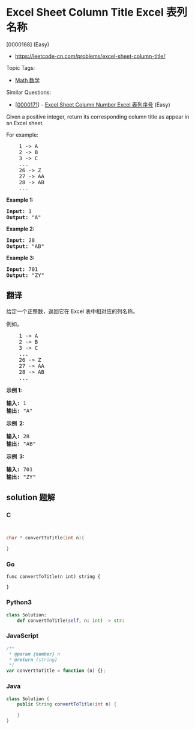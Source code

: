 # Excel Sheet Column Title Excel 表列名称

[0000168] (Easy)

- https://leetcode-cn.com/problems/excel-sheet-column-title/

Topic Tags:

- [Math 数学](https://leetcode-cn.com/tag/math/)

Similar Questions:

- [[0000171](https://leetcode-cn.com/problems/excel-sheet-column-number/)] - [Excel Sheet Column Number Excel 表列序号](./0000171.excel-sheet-column-number.md) (Easy)

Given a positive integer, return its corresponding column title as appear in an Excel sheet.

For example:

<pre>    1 -&gt; A
    2 -&gt; B
    3 -&gt; C
    ...
    26 -&gt; Z
    27 -&gt; AA
    28 -&gt; AB 
    ...
</pre>

**Example 1:**

<pre><strong>Input:</strong> 1
<strong>Output:</strong> "A"
</pre>

**Example 2:**

<pre><strong>Input:</strong> 28
<strong>Output:</strong> "AB"
</pre>

**Example 3:**

<pre><strong>Input:</strong> 701
<strong>Output:</strong> "ZY"
</pre>

## 翻译

给定一个正整数，返回它在 Excel 表中相对应的列名称。

例如，

<pre>    1 -&gt; A
    2 -&gt; B
    3 -&gt; C
    ...
    26 -&gt; Z
    27 -&gt; AA
    28 -&gt; AB 
    ...
</pre>

**示例 1:**

<pre><strong>输入:</strong> 1
<strong>输出:</strong> "A"
</pre>

**示例  2:**

<pre><strong>输入:</strong> 28
<strong>输出:</strong> "AB"
</pre>

**示例  3:**

<pre><strong>输入:</strong> 701
<strong>输出:</strong> "ZY"
</pre>

## solution 题解

### C

```c


char * convertToTitle(int n){

}


```

### Go

```golang
func convertToTitle(n int) string {

}
```

### Python3

```python
class Solution:
    def convertToTitle(self, n: int) -> str:
```

### JavaScript

```javascript
/**
 * @param {number} n
 * @return {string}
 */
var convertToTitle = function (n) {};
```

### Java

```java
class Solution {
    public String convertToTitle(int n) {

    }
}
```
